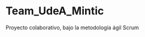 # Team_UdeA_Mintic
<div aling="center">
Proyecto colaborativo, bajo la metodología ágil Scrum
</div>
